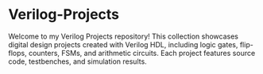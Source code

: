# Verilog-Projects
Welcome to my Verilog Projects repository! This collection showcases digital design projects created with Verilog HDL, including logic gates, flip-flops, counters, FSMs, and arithmetic circuits. Each project features source code, testbenches, and simulation results. 
